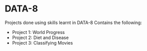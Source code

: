 # DATA-8
Projects done using skills learnt in DATA-8
Contains the following:
- Project 1: World Progress
- Project 2: Diet and Disease
- Project 3: Classifying Movies
